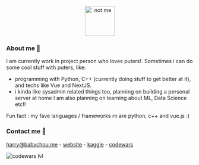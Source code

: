 <!--
**geekcatfr/geekcatfr** is a ✨ _special_ ✨ repository because its `README.md` (this file) appears on your GitHub profile.

Here are some ideas to get you started:

- 🔭 I’m currently working on ...
- 🌱 I’m currently learning ...
- 👯 I’m looking to collaborate on ...
- 🤔 I’m looking for help with ...
- 💬 Ask me about ...
- 📫 How to reach me: ...
- 😄 Pronouns: ...
- ⚡ Fun fact: ...
-->
<div align="center">
  <img src="https://avatars.githubusercontent.com/u/37616962?s=460&u=3ef9ae978dc7a56d11bd9b4deb3d48d683430e1d&v=4" alt="not me" width="80" height="80">
</div>

### About me 🌱
I am currently work in project person who loves puters!. Sometimes i can do some cool stuff with puters, like:
- programming with Python, C++ (currently doing stuff to get better at it), and techs like Vue and NextJS.
- i kinda like sysadmin related things too, planning on building a personal server at home
I am also planning on learning about ML, Data Science etc!! 

Fun fact : my fave languages / frameworks rn are python, c++ and vue.js :)
### Contact me 👯
[harry@babychou.me](mailto:harry@babychou.me) - [website](https://babychou.me) - [kaggle](https://www.kaggle.com/geekcat) - [codewars](https://www.codewars.com/users/geekcatfr)

<img src="https://www.codewars.com/users/geekcatfr/badges/micro" alt="codewars lvl">
